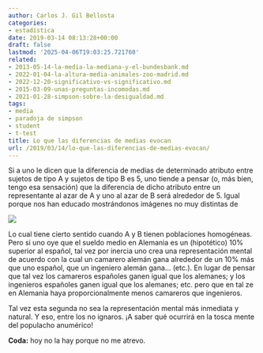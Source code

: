 ```yaml
---
author: Carlos J. Gil Bellosta
categories:
- estadística
date: 2019-03-14 08:13:28+00:00
draft: false
lastmod: '2025-04-06T19:03:25.721760'
related:
- 2013-05-14-la-media-la-mediana-y-el-bundesbank.md
- 2022-01-04-la-altura-media-animales-zoo-madrid.md
- 2022-12-20-significativo-vs-significativo.md
- 2015-03-09-unas-preguntas-incomodas.md
- 2021-01-28-simpson-sobre-la-desigualdad.md
tags:
- media
- paradoja de simpson
- student
- t-test
title: Lo que las diferencias de medias evocan
url: /2019/03/14/lo-que-las-diferencias-de-medias-evocan/
---
```


Si a uno le dicen que la diferencia de medias de determinado atributo entre sujetos de tipo A y sujetos de tipo B es 5, uno tiende a pensar (o, más bien, tengo esa sensación) que la diferencia de dicho atributo entre un representante al azar de A y uno al azar de B será alrededor de 5. Igual porque nos han educado mostrándonos imágenes no muy distintas de

![](/wp-uploads/2019/03/stat_t1.gif)

Lo cual tiene cierto sentido cuando A y B tienen poblaciones homogéneas. Pero si uno oye que el sueldo medio en Alemania es un (hipotético) 10% superior al español, tal vez por inercia uno crea una representación mental de acuerdo con la cual un camarero alemán gana alrededor de un 10% más que uno español, que un ingeniero alemán gana... (etc.). En lugar de pensar que tal vez los camareros españoles ganen igual que los alemanes; y los ingenieros españoles ganen igual que los alemanes; etc. pero que en tal ze en Alemania haya proporcionalmente menos camareros que ingenieros.

Tal vez esta segunda no sea la representación mental más inmediata y natural. Y eso, entre los no ignaros. ¡A saber qué ocurrirá en la tosca mente del populacho anumérico!

**Coda:** hoy no la hay porque no me atrevo.